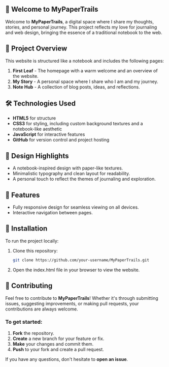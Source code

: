 ## 📖 Welcome to MyPaperTrails

Welcome to **MyPaperTrails**, a digital space where I share my thoughts, stories, and personal journey. This project reflects my love for journaling and web design, bringing the essence of a traditional notebook to the web.


## 📄 Project Overview

This website is structured like a notebook and includes the following pages:

1. **First Leaf** - The homepage with a warm welcome and an overview of the website.
2. **My Story** - A personal space where I share who I am and my journey.
3. **Note Hub** - A collection of blog posts, ideas, and reflections.

## 🛠️ Technologies Used

- **HTML5** for structure
- **CSS3** for styling, including custom background textures and a notebook-like aesthetic
- **JavaScript** for interactive features
- **GitHub** for version control and project hosting

## 🎨 Design Highlights

- A notebook-inspired design with paper-like textures.
- Minimalistic typography and clean layout for readability.
- A personal touch to reflect the themes of journaling and exploration.

## 🚀 Features

- Fully responsive design for seamless viewing on all devices.
- Interactive navigation between pages.

## 📂 Installation

To run the project locally:

1. Clone this repository:
   ```bash
   git clone https://github.com/your-username/MyPaperTrails.git
2. Open the index.html file in your browser to view the website.

## 🤝 Contributing

Feel free to contribute to **MyPaperTrails**! Whether it's through submitting issues, suggesting improvements, or making pull requests, your contributions are always welcome.

### To get started:

1. **Fork** the repository.
2. **Create** a new branch for your feature or fix.
3. **Make** your changes and commit them.
4. **Push** to your fork and create a pull request.

If you have any questions, don't hesitate to **open an issue**.

